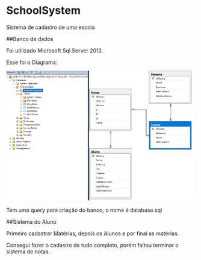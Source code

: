 # SchoolSystem
Sistema de cadastro de uma escola

##Banco de dados

Foi utilizado Microsoft Sql Server 2012.

Esse foi o Diagrama:

![Diagrama do Banco](https://github.com/pparadella/SchoolSystem/blob/master/diagrama.png "Diagrama do Banco")

Tem uma query para criação do banco, o nome é database.sql

##Sistema do Aluno

Primeiro cadastrar Matérias, depois os Alunos e por final as matérias.

Consegui fazer o cadastro de tudo completo, porém faltou terminar o sistema de notas.
